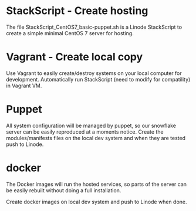 # StackScript - Create hosting
The file StackScript_CentOS7_basic-puppet.sh is a Linode StackScript to create a simple minimal CentOS 7 server for hosting. 

# Vagrant - Create local copy
Use Vagrant to easily create/destroy systems on your local computer for development. Automatically run StackScript (need to modify for compatility) in Vagrant VM.

# Puppet
All system configuration will be managed by puppet, so our snowflake server can be easily reproduced at a moments notice. Create the modules/manifests files on the local dev system and when they are tested push to Linode.

# docker
The Docker images will run the hosted services, so parts of the server can be easily rebuilt without doing a full installation.

Create docker images on local dev system and push to Linode when done.

